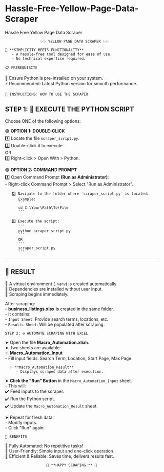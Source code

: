 # Hassle-Free-Yellow-Page-Data-Scraper
Hassle Free Yellow Page Data Scraper


~~~~~~~~~~~~~~~~~~~~~~~~~~~~~~~~~~~~~~~~~~~~~~~~~~~~~~~~~~~~~~~~~~~~~~
                ✨✨ YELLOW PAGE DATA SCRAPER ✨✨
~~~~~~~~~~~~~~~~~~~~~~~~~~~~~~~~~~~~~~~~~~~~~~~~~~~~~~~~~~~~~~~~~~~~~~

    📌 **SIMPLICITY MEETS FUNCTIONALITY**  
       - A hassle-free tool designed for ease of use.  
       - No technical expertise required.  

~~~~~~~~~~~~~~~~~~~~~~~~~~~~~~~~~~~~~~~~~~~~~~~~~~~~~~~~~~~~~~~~~~~~~~
📋 PREREQUISITE
~~~~~~~~~~~~~~~~~~~~~~~~~~~~~~~~~~~~~~~~~~~~~~~~~~~~~~~~~~~~~~~~~~~~~~
   🐍 Ensure Python is pre-installed on your system.  
   ⚡ Recommended: Latest Python version for smooth performance.  

~~~~~~~~~~~~~~~~~~~~~~~~~~~~~~~~~~~~~~~~~~~~~~~~~~~~~~~~~~~~~~~~~~~~~~
📖 INSTRUCTIONS: HOW TO USE THE SCRAPER
~~~~~~~~~~~~~~~~~~~~~~~~~~~~~~~~~~~~~~~~~~~~~~~~~~~~~~~~~~~~~~~~~~~~~~

STEP 1: 🚀 EXECUTE THE PYTHON SCRIPT  
------------------------------------  
Choose ONE of the following options:

   🟢 **OPTION 1: DOUBLE-CLICK**  
       1️⃣ Locate the file `scraper_script.py`.  
       2️⃣ Double-click it to execute.  
       OR  
       3️⃣ Right-click > Open With > Python.  

   🟢 **OPTION 2: COMMAND PROMPT**  
       1️⃣ Open Command Prompt **(Run as Administrator)**:  
          - Right-click Command Prompt > Select "Run as Administrator".  

       2️⃣ Navigate to the folder where `scraper_script.py` is located:  
          Example:  
          ```  
          cd C:\Your\Path\To\File  
          ```  

       3️⃣ Execute the script:  
          ```  
          python scraper_script.py  
          ```  
          OR  
          ```  
          scraper_script.py  
          ```  

------------------------------------  
🎯 **RESULT**  
------------------------------------  
   🔹 A virtual environment (`.venv`) is created automatically.  
   🔹 Dependencies are installed without user input.  
   🔹 Scraping begins immediately.  

   After scraping:  
      - **business_listings.xlsx** is created in the same folder.  
      - It contains:  
        - `Input Sheet`: Provide search terms, locations, etc.  
        - `Results Sheet`: Will be populated after scraping.  

~~~~~~~~~~~~~~~~~~~~~~~~~~~~~~~~~~~~~~~~~~~~~~~~~~~~~~~~~~~~~~~~~~~~~~
STEP 2: ⚙️ AUTOMATE SCRAPING WITH EXCEL  
~~~~~~~~~~~~~~~~~~~~~~~~~~~~~~~~~~~~~~~~~~~~~~~~~~~~~~~~~~~~~~~~~~~~~~

   ➤ Open the file **Macro_Automation.xlsm**.  
   ➤ Two sheets are available:  
      ✨ **Macro_Automation_Input**  
         - Fill input fields: Search Term, Location, Start Page, Max Page.  

      ✨ **Macro_Automation_Result**  
         - Displays scraped data after execution.  

   ➤ **Click the "Run" Button** in the `Macro_Automation_Input` sheet.  
      - This will:  
        ✔️ Feed inputs to the scraper.  
        ✔️ Run the Python script.  
        ✔️ Update the `Macro_Automation_Result` sheet.  

   ➤ Repeat for fresh data:  
      - Modify inputs.  
      - Click "Run" again.  

~~~~~~~~~~~~~~~~~~~~~~~~~~~~~~~~~~~~~~~~~~~~~~~~~~~~~~~~~~~~~~~~~~~~~~
🎁 BENEFITS  
~~~~~~~~~~~~~~~~~~~~~~~~~~~~~~~~~~~~~~~~~~~~~~~~~~~~~~~~~~~~~~~~~~~~~~
   🌟 Fully Automated: No repetitive tasks!  
   🌟 User-Friendly: Simple input and one-click operation.  
   🌟 Efficient & Reliable: Saves time, delivers results fast.  

~~~~~~~~~~~~~~~~~~~~~~~~~~~~~~~~~~~~~~~~~~~~~~~~~~~~~~~~~~~~~~~~~~~~~~
                   🎉 **HAPPY SCRAPING!** 🎉  
~~~~~~~~~~~~~~~~~~~~~~~~~~~~~~~~~~~~~~~~~~~~~~~~~~~~~~~~~~~~~~~~~~~~~~
